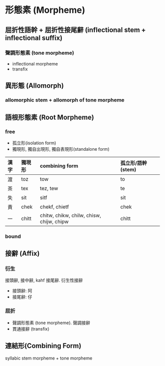 # 形態素 (Morpheme)

## 屈折性語幹 + 屈折性接尾辭 (inflectional stem + inflectional suffix)

### 聲調形態素 (tone morpheme)

* inflectional morpheme
* transfix

## 異形態 (Allomorph)

### allomorphic stem + allomorph of tone morpheme

## 語根形態素 (Root Morpheme)

### free

* 孤立形(isolation form)
* 獨現形, 獨自出現形, 獨自表現形(standalone form)

| 漢字 | 獨現形 | combining form | 孤立形/語幹 (stem) |
| :--- | :--- | :--- | :--- |
| 渡 | toz | tow | to |
| 茶 | tex | tez, tew | te |
| 失 | sit | sitf | sit |
| 責| chek | chekf, chietf | chek |
| 一 | chitt | chitw, chikw, chilw, chisw, chijw, chipw | chitt |

### bound

## 接辭 (Affix)

### 衍生

接頭辭, 接中辭, kahf 接尾辭. 衍生性接辭

* 接頭辭: 阿
* 接尾辭: 仔

### 屈折

* 聲調形態素 (tone morpheme). 聲調接辭
* 貫通接辭 (transfix)

## 連結形(Combining Form)

syllabic stem morpheme + tone morpheme
